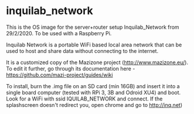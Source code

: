 # inquilab_network

This is the OS image for the server+router setup Inquilab_Network from 29/2/2020. To be used with a Raspberry Pi. 

Inquilab Network is a portable WiFi based local area network that can be used to host and share data without connecting to the internet. 

It is a customized copy of the Mazizone project (http://www.mazizone.eu/). To edit it further, go through its documentation here - https://github.com/mazi-project/guides/wiki

To install, burn the .img file on an SD card (min 16GB) and insert it into a single board computer (tested with RPi 3, 3B and Odroid XU4) and boot. Look for a WiFi with ssid IQUILAB_NETWORK and connect. If the splashscreen doesn't redirect you, open chrome and go to http://inq.net)

